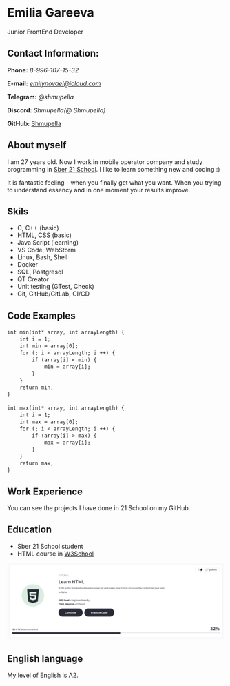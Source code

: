 # Emilia Gareeva 
Junior FrontEnd Developer

## Contact Information:

**Phone:** *8-996-107-15-32*

**E-mail:** *emilynovael@icloud.com*

**Telegram:** *@shmupella*

**Discord:** *Shmupella(@ Shmupella)*

**GitHub:** [Shmupella](https://github.com/Shmupella)

## About myself

 I am 27 years old. Now I work in mobile operator company and study programming in [Sber 21 School](https://21-school.ru/). I like to learn something new and coding :)

It is fantastic feeling - when you finally get what you want. When you trying to understand essencу and in one moment your results improve.

## Skils

* C, C++ (basic)
* HTML, CSS (basic)
* Java Script (learning)
* VS Code, WebStorm
* Linux, Bash, Shell
* Docker
* SQL, Postgresql
* QT Creator
* Unit testing (GTest, Check)
* Git, GitHub/GitLab, CI/CD

## Code Examples
```
int min(int* array, int arrayLength) {
    int i = 1;
    int min = array[0];
    for (; i < arrayLength; i ++) {
        if (array[i] < min) {
            min = array[i];
        }
    }
    return min;
}

int max(int* array, int arrayLength) {
    int i = 1;
    int max = array[0];
    for (; i < arrayLength; i ++) {
        if (array[i] > max) {
            max = array[i];
        }
    }
    return max;
}
```

## Work Experience
You can see the projects I have done in 21 School on my GitHub.

## Education

* Sber 21 School student
* HTML course in [W3School](https://www.w3schools.com/)

![W3SchoolHtml](w3school_html_course.PNG)

## English language
My level of English is A2. 